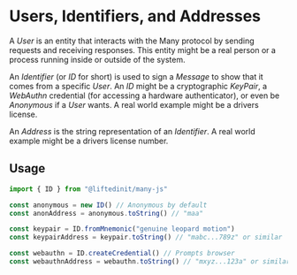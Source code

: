 # Users, Identifiers, and Addresses

A _User_ is an entity that interacts with the Many protocol by sending requests
and receiving responses. This entity might be a real person or a process running
inside or outside of the system.

An _Identifier_ (or _ID_ for short) is used to sign a _Message_ to show that it
comes from a specific _User_. An _ID_ might be a cryptographic _KeyPair_, a
_WebAuthn_ credential (for accessing a hardware authenticator), or even be
_Anonymous_ if a _User_ wants. A real world example might be a drivers license.

An _Address_ is the string representation of an _Identifier_. A real world
example might be a drivers license number.

## Usage

```js
import { ID } from "@liftedinit/many-js"

const anonymous = new ID() // Anonymous by default
const anonAddress = anonymous.toString() // "maa"

const keypair = ID.fromMnemonic("genuine leopard motion")
const keypairAddress = keypair.toString() // "mabc...789z" or similar

const webauthn = ID.createCredential() // Prompts browser
const webauthnAddress = webauthn.toString() // "mxyz...123a" or similar
```
